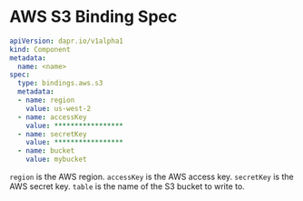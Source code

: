 # AWS S3 Binding Spec

```yml
apiVersion: dapr.io/v1alpha1
kind: Component
metadata:
  name: <name>
spec:
  type: bindings.aws.s3
  metadata:
  - name: region
    value: us-west-2
  - name: accessKey
    value: *****************
  - name: secretKey
    value: *****************
  - name: bucket
    value: mybucket
```

`region` is the AWS region.
`accessKey` is the AWS access key.
`secretKey` is the AWS secret key.
`table` is the name of the S3 bucket to write to.